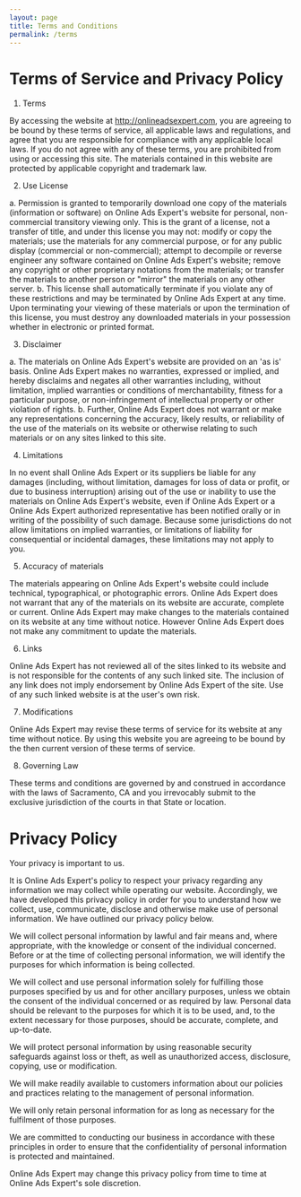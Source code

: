 ```yaml
---
layout: page
title: Terms and Conditions
permalink: /terms
---
```

# Terms of Service and Privacy Policy

1. Terms

By accessing the website at http://onlineadsexpert.com, you are agreeing to be bound by these terms of service, all applicable laws and regulations, and agree that you are responsible for compliance with any applicable local laws. If you do not agree with any of these terms, you are prohibited from using or accessing this site. The materials contained in this website are protected by applicable copyright and trademark law.

2. Use License

a. Permission is granted to temporarily download one copy of the materials (information or software) on Online Ads Expert's website for personal, non-commercial transitory viewing only. This is the grant of a license, not a transfer of title, and under this license you may not:
modify or copy the materials;
use the materials for any commercial purpose, or for any public display (commercial or non-commercial);
attempt to decompile or reverse engineer any software contained on Online Ads Expert's website;
remove any copyright or other proprietary notations from the materials; or
transfer the materials to another person or "mirror" the materials on any other server.
b. This license shall automatically terminate if you violate any of these restrictions and may be terminated by Online Ads Expert at any time. Upon terminating your viewing of these materials or upon the termination of this license, you must destroy any downloaded materials in your possession whether in electronic or printed format.

3. Disclaimer

a. The materials on Online Ads Expert's website are provided on an 'as is' basis. Online Ads Expert makes no warranties, expressed or implied, and hereby disclaims and negates all other warranties including, without limitation, implied warranties or conditions of merchantability, fitness for a particular purpose, or non-infringement of intellectual property or other violation of rights.
b. Further, Online Ads Expert does not warrant or make any representations concerning the accuracy, likely results, or reliability of the use of the materials on its website or otherwise relating to such materials or on any sites linked to this site.

4. Limitations

In no event shall Online Ads Expert or its suppliers be liable for any damages (including, without limitation, damages for loss of data or profit, or due to business interruption) arising out of the use or inability to use the materials on Online Ads Expert's website, even if Online Ads Expert or a Online Ads Expert authorized representative has been notified orally or in writing of the possibility of such damage. Because some jurisdictions do not allow limitations on implied warranties, or limitations of liability for consequential or incidental damages, these limitations may not apply to you.

5. Accuracy of materials

The materials appearing on Online Ads Expert's website could include technical, typographical, or photographic errors. Online Ads Expert does not warrant that any of the materials on its website are accurate, complete or current. Online Ads Expert may make changes to the materials contained on its website at any time without notice. However Online Ads Expert does not make any commitment to update the materials.

6. Links

Online Ads Expert has not reviewed all of the sites linked to its website and is not responsible for the contents of any such linked site. The inclusion of any link does not imply endorsement by Online Ads Expert of the site. Use of any such linked website is at the user's own risk.

7. Modifications

Online Ads Expert may revise these terms of service for its website at any time without notice. By using this website you are agreeing to be bound by the then current version of these terms of service.

8. Governing Law

These terms and conditions are governed by and construed in accordance with the laws of Sacramento, CA and you irrevocably submit to the exclusive jurisdiction of the courts in that State or location.

# Privacy Policy

Your privacy is important to us.

It is Online Ads Expert's policy to respect your privacy regarding any information we may collect while operating our website. Accordingly, we have developed this privacy policy in order for you to understand how we collect, use, communicate, disclose and otherwise make use of personal information. We have outlined our privacy policy below.

We will collect personal information by lawful and fair means and, where appropriate, with the knowledge or consent of the individual concerned.
Before or at the time of collecting personal information, we will identify the purposes for which information is being collected.

We will collect and use personal information solely for fulfilling those purposes specified by us and for other ancillary purposes, unless we obtain the consent of the individual concerned or as required by law.
Personal data should be relevant to the purposes for which it is to be used, and, to the extent necessary for those purposes, should be accurate, complete, and up-to-date.

We will protect personal information by using reasonable security safeguards against loss or theft, as well as unauthorized access, disclosure, copying, use or modification.

We will make readily available to customers information about our policies and practices relating to the management of personal information.

We will only retain personal information for as long as necessary for the fulfilment of those purposes.

We are committed to conducting our business in accordance with these principles in order to ensure that the confidentiality of personal information is protected and maintained.

Online Ads Expert may change this privacy policy from time to time at Online Ads Expert's sole discretion.
